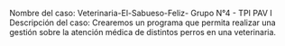 Nombre del caso: Veterinaria-El-Sabueso-Feliz-
Grupo N°4 - TPI PAV I
Descripción del caso: Crearemos un programa que permita realizar una gestión sobre la atención
médica de distintos perros en una veterinaria.
